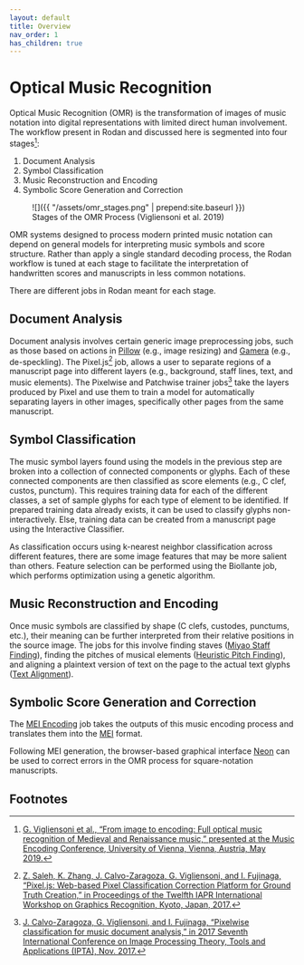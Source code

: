 ```yaml
---
layout: default
title: Overview
nav_order: 1
has_children: true
---
```


# Optical Music Recognition

Optical Music Recognition (OMR) is the transformation of images of music notation into digital representations with limited direct human involvement.
The workflow present in Rodan and discussed here is segmented into four stages[^1]:

1. Document Analysis
2. Symbol Classification
3. Music Reconstruction and Encoding
4. Symbolic Score Generation and Correction

<figure markdown="1">
![]({{ "/assets/omr_stages.png" | prepend:site.baseurl }})
<figcaption>
Stages of the OMR Process (Vigliensoni et al. 2019)
</figcaption>
</figure>

OMR systems designed to process modern printed music notation can depend on general models
for interpreting music symbols and score structure. Rather than apply a single standard decoding
process, the Rodan workflow is tuned at each stage to facilitate the interpretation of handwritten
scores and manuscripts in less common notations.

There are different jobs in Rodan meant for each stage.

## Document Analysis

Document analysis involves certain generic image preprocessing jobs, such as those based on actions in [Pillow](https://python-pillow.org/) (e.g., image resizing) and [Gamera](https://gamera.informatik.hsnr.de/) (e.g., de-speckling).
The Pixel.js[^2] job, allows a user to separate regions of a manuscript page into different layers (e.g., background, staff lines, text, and music elements).
The Pixelwise and Patchwise trainer jobs[^3] take the layers produced by Pixel and use them to train a model for
automatically separating layers in other images, specifically other pages from the same manuscript.

## Symbol Classification

The music symbol layers found using the models in the previous step are broken
into a collection of connected components or glyphs. Each of these connected components
are then classified as score elements (e.g., C clef, custos, punctum).
This requires training data for each of the different classes, a set of
sample glyphs for each type of element to be identified. If prepared training data already
exists, it can be used to classify glyphs non-interactively. Else, training data can be
created from a manuscript page using the Interactive Classifier.

As classification occurs using k-nearest neighbor classification across
different features, there are some image features that may be more salient
than others. Feature selection can be performed using the Biollante job,
which performs optimization using a genetic algorithm.

## Music Reconstruction and Encoding

Once music symbols are classified by shape (C clefs, custodes, punctums, etc.), their meaning
can be further interpreted from their relative positions in the source image.
The jobs for this involve finding staves ([Miyao Staff Finding](https://github.com/DDMAL/gamera_rodan)), finding the pitches of musical elements ([Heuristic Pitch Finding](https://github.com/DDMAL/heuristic-pitch-finding)), and aligning a plaintext version of text on the page to the actual text glyphs ([Text Alignment](https://github.com/DDMAL/text_alignment)).

## Symbolic Score Generation and Correction

The [MEI Encoding](https://github.com/DDMAL/MEI_encoding) job takes the outputs of this music
encoding process and translates them into the [MEI](https://music-encoding.org) format.

Following MEI generation, the browser-based graphical interface [Neon](https://github.com/DDMAL/Neon) can be used to correct errors in the OMR process for square-notation manuscripts.

## Footnotes

[^1]: [G. Vigliensoni et al., “From image to encoding: Full optical music recognition of Medieval and Renaissance music,” presented at the Music Encoding Conference, University of Vienna, Vienna, Austria, May 2019.](https://github.com/music-encoding/music-encoding.github.io/raw/master/_conferences/2019/abstracts_mec2019/vigliensoni19from%20camera%20ready.pdf)
[^2]: [Z. Saleh, K. Zhang, J. Calvo-Zaragoza, G. Vigliensoni, and I. Fujinaga, “Pixel.js: Web-based Pixel Classification Correction Platform for Ground Truth Creation,” in Proceedings of the Twelfth IAPR International Workshop on Graphics Recognition, Kyoto, Japan, 2017.](https://doi.org/10.1109/ICDAR.2017.267)
[^3]: [J. Calvo-Zaragoza, G. Vigliensoni, and I. Fujinaga, “Pixelwise classification for music document analysis,” in 2017 Seventh International Conference on Image Processing Theory, Tools and Applications (IPTA), Nov. 2017.](https://doi.org/10.3390/app8050654)
